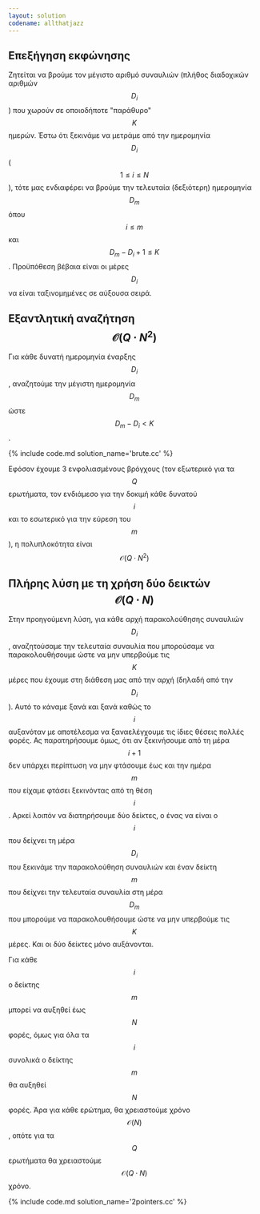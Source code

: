 ```yaml
---
layout: solution
codename: allthatjazz
---
```


## Επεξήγηση εκφώνησης

Ζητείται να βρούμε τον μέγιστο αριθμό συναυλιών (πλήθος διαδοχικών αριθμών $$D_i$$) που χωρούν σε οποιοδήποτε "παράθυρο" $$K$$ ημερών. Έστω ότι ξεκινάμε να μετράμε από την ημερομηνία $$D_i$$ ($$1\le i \le N$$), τότε μας ενδιαφέρει 
να βρούμε την τελευταία (δεξιότερη) ημερομηνία $$D_m$$ όπου $$i\le m$$ και $$D_m - D_i + 1 \le K$$.
Προϋπόθεση βέβαια είναι οι μέρες $$D_i$$ να είναι ταξινομημένες σε αύξουσα σειρά.

## Εξαντλητική αναζήτηση $$\mathcal{O}(Q \cdot N^2)$$

Για κάθε δυνατή ημερομηνία έναρξης $$D_i$$, αναζητούμε την μέγιστη ημερομηνία $$D_m$$ ώστε $$D_m-D_i \lt K$$.

{% include code.md solution_name='brute.cc' %}

Εφόσον έχουμε 3 ενφολιασμένους βρόγχους (τον εξωτερικό για τα $$Q$$ ερωτήματα, τον ενδιάμεσο για την δοκιμή κάθε 
δυνατού $$i$$ και το εσωτερικό για την εύρεση του $$m$$), η πολυπλοκότητα είναι $$\mathcal{O}(Q \cdot N^2)$$

## Πλήρης λύση με τη χρήση δύο δεικτών $$\mathcal{O}(Q \cdot N)$$

Στην προηγούμενη λύση, για κάθε αρχή παρακολούθησης συναυλιών $$D_i$$, αναζητούσαμε την τελευταία 
συναυλία που μπορούσαμε να παρακολουθήσουμε ώστε να μην υπερβούμε τις $$K$$ μέρες που έχουμε στη διάθεση μας από την αρχή (δηλαδή από την $$D_i$$). Αυτό το κάναμε ξανά και ξανά καθώς το $$i$$ αυξανόταν με αποτέλεσμα να ξαναελέγχουμε τις 
ίδιες θέσεις πολλές φορές.
Ας παρατηρήσουμε όμως, ότι αν ξεκινήσουμε από τη μέρα $$i+1$$ δεν υπάρχει περίπτωση να μην φτάσουμε έως και την ημέρα 
$$m$$ που είχαμε φτάσει ξεκινόντας από τη θέση $$i$$. Αρκεί λοιπόν να διατηρήσουμε δύο δείκτες, ο ένας να είναι ο 
$$i$$ που δείχνει τη μέρα $$D_i$$ που ξεκινάμε την παρακολούθηση συναυλιών και έναν δείκτη $$m$$ που δείχνει την 
τελευταία συναυλία στη μέρα $$D_m$$ που μπορούμε να παρακολουθήσουμε ώστε να μην υπερβούμε τις $$K$$ μέρες. Και οι δύο 
δείκτες μόνο αυξάνονται.

Για κάθε $$i$$ ο δείκτης $$m$$ μπορεί να αυξηθεί έως $$N$$ φορές, όμως για όλα τα $$i$$ συνολικά ο δείκτης $$m$$ θα αυξηθεί $$N$$ φορές. 
Άρα για κάθε ερώτημα, θα χρειαστούμε χρόνο $$\mathcal{O}(N)$$, οπότε για τα $$Q$$ ερωτήματα θα 
χρειαστούμε $$\mathcal{O}(Q \cdot N)$$ χρόνο.

{% include code.md solution_name='2pointers.cc' %}
